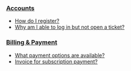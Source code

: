 ### [Accounts](accounts_billing/accounts.md)
*  [How do I register?](accounts_billing/accounts.md#how-do-i-register-)
*  [Why am I able to log in but not open a ticket?](accounts_billing/accounts.md#why-am-i-able-to-log-in-but-not-open-a-ticket-)

### [Billing & Payment](accounts_billing/billing.md)
*  [What payment options are available?](accounts_billing/billing.md#what-payment-options-are-available)
*  [Invoice for subscription payment?](accounts_billing/billing.md#if-i-pay-with-a-paypal-subscription,-do-i-have-to-pay-the-invoice-directly-)